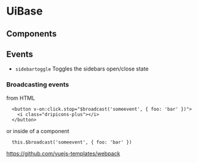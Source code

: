 # UiBase


## Components

## Events

- `sidebartoggle` Toggles the sidebars open/close state

### Broadcasting events

  from HTML
```
  <button v-on:click.stop="$broadcast('someevent', { foo: 'bar' })">
    <i class="dripicons-plus"></i>
  </button>
```
  or inside of a component
```
  this.$broadcast('someevent', { foo: 'bar' })
```



https://github.com/vuejs-templates/webpack